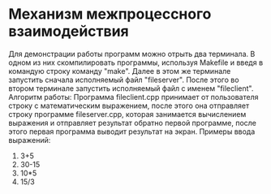 # Механизм межпроцессного взаимодействия
  Для демонстрации работы программ можно отрыть два терминала. В одном из них скомпилировать программы, используя Makefile и введя в командую строку команду "make". Далее в этом же терминале запустить сначала исполняемый файл "fileserver". После этого во втором терминале запустить исполняемый файл с именем "fileclient".
  Алгоритм работы:
  Программа fileclient.сpp принимает от пользователя строку с математическим выражением, после этого она отправляет строку программе fileserver.cpp, которая занимается вычислением выражения и отправляет результат обратно
  первой программе, после этого первая программа выводит результат на экран.
  Примеры ввода выражений:
  1. 3+5
  2. 30-15
  3. 10*5
  4. 15/3
